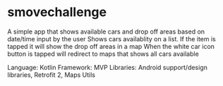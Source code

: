 # smovechallenge
A simple app that shows available cars and drop off areas based on date/time input by the user
Shows cars availablity on a list. If the item is tapped it will show the drop off areas in a map
When the white car icon button is tapped will redirect to maps that shows all cars available

Language: Kotlin
Framework: MVP
Libraries: Android support/design libraries, Retrofit 2, Maps Utils
